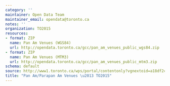 ```yaml
---
category: ''
maintainer: Open Data Team
maintainer_email: opendata@toronto.ca
notes: ''
organization: TO2015
resources:
- format: ZIP
  name: Pan Am Venues (WGS84)
  url: http://opendata.toronto.ca/gcc/pan_am_venues_public_wgs84.zip
- format: ZIP
  name: Pan Am Venues (MTM3)
  url: http://opendata.toronto.ca/gcc/pan_am_venues_public_mtm3.zip
schema: default
source: http://www1.toronto.ca/wps/portal/contentonly?vgnextoid=a18df2ce6e818410VgnVCM10000071d60f89RCRD&vgnextchannel=1a66e03bb8d1e310VgnVCM10000071d60f89RCRD
title: "Pan Am/Parapan Am Venues \u2013 TO2015"
---
```

